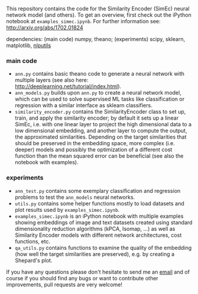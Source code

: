This repository contains the code for the Similarity Encoder (SimEc) neural network model (and others). To get an overview, first check out the iPython notebook at `examples_simec.ipynb`. 
For further information see: http://arxiv.org/abs/1702.01824

dependencies: (main code) numpy, theano; (experiments) scipy, sklearn, matplotlib, [nlputils](https://github.com/cod3licious/nlputils)

### main code
- `ann.py` contains basic theano code to generate a neural network with multiple layers (see also here: http://deeplearning.net/tutorial/index.html).
- `ann_models.py` builds upon `ann.py` to create a neural network model, which can be used to solve supervised ML tasks like classification or regression with a similar interface as sklearn classifiers.
- `similarity_encoder.py` contains the SimilarityEncoder class to set up, train, and apply the similarity encoder; by default it sets up a linear SimEc, i.e. with one linear layer to project the high dimensional data to a low dimensional embedding, and another layer to compute the output, the approximated similarities. Depending on the target similarities that should be preserved in the embedding space, more complex (i.e. deeper) models and possibly the optimization of a different cost function than the mean squared error can be beneficial (see also the notebook with examples).

### experiments
- `ann_test.py` contains some exemplary classification and regression problems to test the `ann_models` neural networks.
- `utils.py` contains some helper functions mostly to load datasets and plot results used by `examples_simec.ipynb`.
- `examples_simec.ipynb` is an iPython notebook with multiple examples showing embeddings of image and text datasets created using standard dimensionality reduction algorithms (kPCA, Isomap, ...) as well as Similarity Encoder models with different network architectures, cost functions, etc.
- `qa_utils.py` contains functions to examine the quality of the embedding (how well the target similarities are preserved), e.g. by creating a Shepard's plot.


If you have any questions please don't hesitate to send me an [email](mailto:cod3licious@gmail.com) and of course if you should find any bugs or want to contribute other improvements, pull requests are very welcome!
